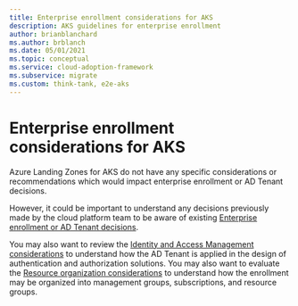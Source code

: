 ```yaml
---
title: Enterprise enrollment considerations for AKS
description: AKS guidelines for enterprise enrollment
author: brianblanchard
ms.author: brblanch
ms.date: 05/01/2021
ms.topic: conceptual
ms.service: cloud-adoption-framework
ms.subservice: migrate
ms.custom: think-tank, e2e-aks
---
```


<!-- docutune:casing "HPA" -->

# Enterprise enrollment considerations for AKS

Azure Landing Zones for AKS do not have any specific considerations or recommendations which would impact enterprise enrollment or AD Tenant decisions.

However, it could be important to understand any decisions previously made by the cloud platform team to be aware of existing [Enterprise enrollment or AD Tenant decisions](../../ready/enterprise-scale/enterprise-enrollment-and-azure-ad-tenants.md).

You may also want to review the [Identity and Access Management considerations](./eslz-identity-and-access-management.md) to understand how the AD Tenant is applied in the design of authentication and authorization solutions. You may also want to evaluate the [Resource organization considerations](./eslz-resource-organization.md) to understand how the enrollment may be organized into management groups, subscriptions, and resource groups.
